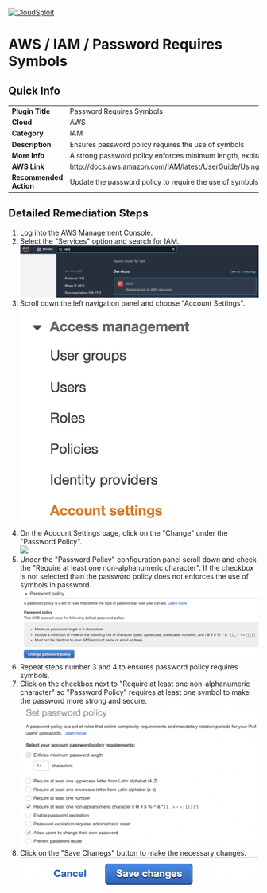 [![CloudSploit](https://cloudsploit.com/img/logo-new-big-text-100.png "CloudSploit")](https://cloudsploit.com)

# AWS / IAM / Password Requires Symbols

## Quick Info

| | |
|-|-|
| **Plugin Title** | Password Requires Symbols |
| **Cloud** | AWS |
| **Category** | IAM |
| **Description** | Ensures password policy requires the use of symbols |
| **More Info** | A strong password policy enforces minimum length, expirations, reuse, and symbol usage |
| **AWS Link** | http://docs.aws.amazon.com/IAM/latest/UserGuide/Using_ManagingPasswordPolicies.html |
| **Recommended Action** | Update the password policy to require the use of symbols |

## Detailed Remediation Steps
1. Log into the AWS Management Console.
2. Select the "Services" option and search for IAM. </br><img src="/resources/aws/iam/password-requires-symbols/step2.png"/>
3. Scroll down the left navigation panel and choose "Account Settings". </br><img src="/resources/aws/iam/password-requires-symbols/step3.png"/>
4. On the Account Settings page, click on the "Change" under the "Password Policy".</br> <img src="/resources/aws/iam/password-requires-symbols/ste4a.png"/>
5. Under the "Password Policy" configuration panel scroll down and check the "Require at least one non-alphanumeric character". If the checkbox is not selected than the password policy does not  enforces the use of symbols in password.</br><img src="/resources/aws/iam/password-requires-symbols/step4.png"/>
6. Repeat steps number 3 and 4 to ensures password policy requires symbols.</br>
7. Click on the checkbox next to "Require at least one non-alphanumeric character" so "Password Policy" requires at least one symbol to make the password more strong and secure. </br> <img src="/resources/aws/iam/password-requires-symbols/step6.png"/>
8. Click on the "Save Chanegs" button to make the necessary changes.</br><img src="/resources/aws/iam/password-requires-symbols/step7a.png"/>
